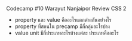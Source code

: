 Codecamp #10
Warayut Nanjaipor
Review CSS 2
- property และ value คืออะไรแตกต่างกันอย่างไร
- property ที่สอนใน precamp มีกี่กลุ่มอะไรบ้าง
- value unit มีกี่ประเภทอะไรบ้างแต่ละ ประเภทคืออะไร